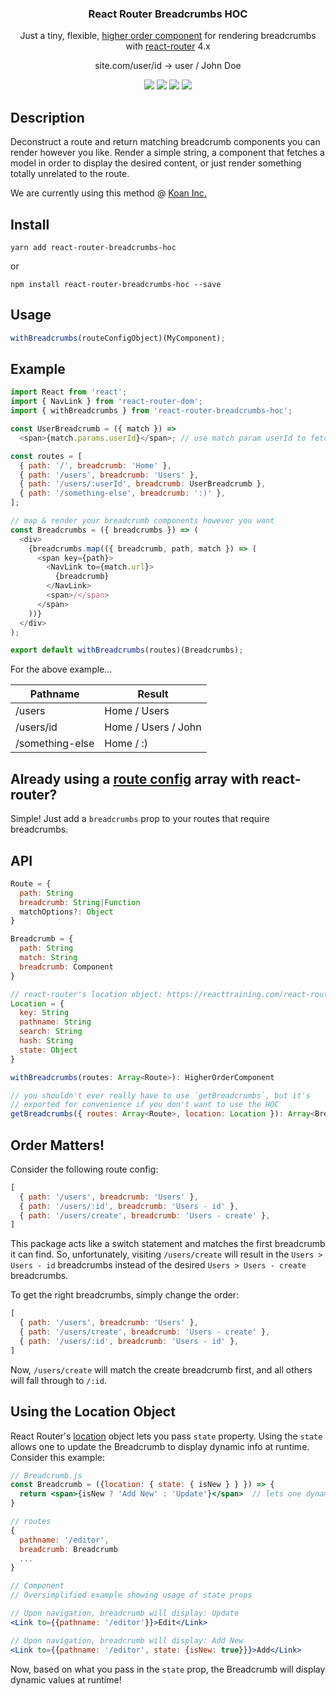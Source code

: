<h3 align="center">
  React Router Breadcrumbs HOC
</h3>

<p align="center">
  Just a tiny, flexible, <a href="https://reactjs.org/docs/higher-order-components.html">higher order component</a> for rendering breadcrumbs with <a href="https://github.com/ReactTraining/react-router">react-router</a> 4.x
</p>

<p align="center">
  site.com/user/id → user / John Doe
</p>

<p align="center">
  <a href="https://travis-ci.org/icd2k3/react-router-breadcrumbs-hoc" target="_blank"><img src="https://travis-ci.org/icd2k3/react-router-breadcrumbs-hoc.svg?branch=master" /></a>
  <a href="https://coveralls.io/github/icd2k3/react-router-breadcrumbs-hoc?branch=master" target="_blank"><img src="https://coveralls.io/repos/github/icd2k3/react-router-breadcrumbs-hoc/badge.svg?branch=master" /></a>
  <a href="https://david-dm.org/icd2k3/react-router-breadcrumbs-hoc" title="dependencies status"><img src="https://david-dm.org/icd2k3/react-router-breadcrumbs-hoc/status.svg"/></a>
  <a href="https://david-dm.org/icd2k3/react-router-breadcrumbs-hoc?type=dev" target="_blank"><img src="https://david-dm.org/icd2k3/react-router-breadcrumbs-hoc/dev-status.svg" /></a>
</p>

## Description

Deconstruct a route and return matching breadcrumb components you can render however you like. Render a simple string, a component that fetches a model in order to display the desired content, or just render something totally unrelated to the route.

We are currently using this method @ [Koan Inc.](https://koan.co)

## Install

`yarn add react-router-breadcrumbs-hoc`

or

`npm install react-router-breadcrumbs-hoc --save`

## Usage

```js
withBreadcrumbs(routeConfigObject)(MyComponent);
```

## Example

```js
import React from 'react';
import { NavLink } from 'react-router-dom';
import { withBreadcrumbs } from 'react-router-breadcrumbs-hoc';

const UserBreadcrumb = ({ match }) =>
  <span>{match.params.userId}</span>; // use match param userId to fetch/display user name

const routes = [
  { path: '/', breadcrumb: 'Home' },
  { path: '/users', breadcrumb: 'Users' },
  { path: '/users/:userId', breadcrumb: UserBreadcrumb },
  { path: '/something-else', breadcrumb: ':)' },
];

// map & render your breadcrumb components however you want
const Breadcrumbs = ({ breadcrumbs }) => (
  <div>
    {breadcrumbs.map(({ breadcrumb, path, match }) => (
      <span key={path}>
        <NavLink to={match.url}>
          {breadcrumb}
        </NavLink>
        <span>/</span>
      </span>
    ))}
  </div>
);

export default withBreadcrumbs(routes)(Breadcrumbs);
```

For the above example...

Pathname | Result
--- | ---
/users | Home / Users
/users/id | Home / Users / John
/something-else | Home / :)

## Already using a [route config](https://reacttraining.com/react-router/web/example/route-config) array with react-router?
Simple! Just add a `breadcrumbs` prop to your routes that require breadcrumbs.

## API

```js
Route = {
  path: String
  breadcrumb: String|Function
  matchOptions?: Object
}

Breadcrumb = {
  path: String
  match: String
  breadcrumb: Component
}

// react-router's location object: https://reacttraining.com/react-router/web/api/location
Location = {
  key: String
  pathname: String
  search: String
  hash: String
  state: Object
}

withBreadcrumbs(routes: Array<Route>): HigherOrderComponent

// you shouldn't ever really have to use `getBreadcrumbs`, but it's
// exported for convenience if you don't want to use the HOC
getBreadcrumbs({ routes: Array<Route>, location: Location }): Array<Breadcrumb>
```

## Order Matters!

Consider the following route config:

```js
[
  { path: '/users', breadcrumb: 'Users' },
  { path: '/users/:id', breadcrumb: 'Users - id' },
  { path: '/users/create', breadcrumb: 'Users - create' },
]
```

This package acts like a switch statement and matches the first breadcrumb it can find. So, unfortunately, visiting `/users/create` will result in the `Users > Users - id` breadcrumbs instead of the desired `Users > Users - create` breadcrumbs.

To get the right breadcrumbs, simply change the order:

```js
[
  { path: '/users', breadcrumb: 'Users' },
  { path: '/users/create', breadcrumb: 'Users - create' },
  { path: '/users/:id', breadcrumb: 'Users - id' },
]
```

Now, `/users/create` will match the create breadcrumb first, and all others will fall through to `/:id`.

## Using the Location Object
React Router's [location](https://reacttraining.com/react-router/web/api/location) object lets you pass `state` property. Using the `state` allows one to update the Breadcrumb to display dynamic info at runtime. Consider this example:

```jsx
// Breadcrumb.js
const Breadcrumb = ({location: { state: { isNew } } }) => {
  return <span>{isNew ? 'Add New' : 'Update'}</span>  // lets one dynamically update Breadcrumb based on some state info
}

// routes
{
  pathname: '/editor',
  breadcrumb: Breadcrumb
  ...
}

// Component
// Oversimplified example showing usage of state props

// Upon navigation, breadcrumb will display: Update
<Link to={{pathname: '/editor'}}>Edit</Link>

// Upon navigation, breadcrumb will display: Add New
<Link to={{pathname: '/editor', state: {isNew: true}}}>Add</Link>
```

Now, based on what you pass in the `state` prop, the Breadcrumb will display dynamic values at runtime!
